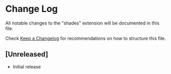# Change Log

All notable changes to the "shades" extension will be documented in this file.

Check [Keep a Changelog](http://keepachangelog.com/) for recommendations on how to structure this file.

## [Unreleased]

- Initial release
